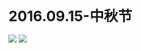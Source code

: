 # 2016.09.15-中秋节
![](https://bilicoverimg.github.io/2016/2016.09.15-中秋节.png)
![](https://bilicover2016.github.io/2016.09.15.jpg)